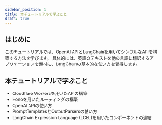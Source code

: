 ```yaml
---
sidebar_position: 1
title: 本チュートリアルで学ぶこと
draft: true
---
```


## はじめに

このチュートリアルでは、OpenAI APIとLangChainを用いてシンプルなAPIを構築する方法を学びます。
具体的には、英語のテキストを他の言語に翻訳するアプリケーションを題材に、LangChainの基本的な使い方を習得します。

## 本チュートリアルで学ぶこと

- Cloudflare Workersを用いたAPIの構築
- Honoを用いたルーティングの構築
- OpenAI APIの使い方
- PromptTemplatesとOutputParsersの使い方
- LangChain Expression Language (LCEL)を用いたコンポーネントの連結

